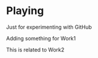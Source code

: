 # Playing
Just for experimenting with GitHub

Adding something for Work1

This is related to Work2

